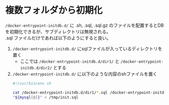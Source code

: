 # 複数フォルダから初期化

`/docker-entrypoint-initdb.d/` に .sh, .sql, .sql.gz のファイルを配置するとDBを初期化できるが、サブディレクトリは無視される。  
.sql ファイルだけであれば以下のようにすると良い。

1. `/docker-entrypoint-initdb.d/` にsqlファイルが入っているディレクトリを置く
    - ここでは `/docker-entrypoint-initdb.d/dir1/` と `/docker-entrypoint-initdb.d/dir2/` とする
2. `/docker-entrypoint-initdb.d/` に以下のような内容のshファイルを置く
    ```sh
    #!/usr/bin/env sh

    cat /docker-entrypoint-initdb.d/dir1/*.sql /docker-entrypoint-initdb.d/dir2/*.sql > /tmp/init.sql
    "${mysql[@]}" < /tmp/init.sql
    ```
